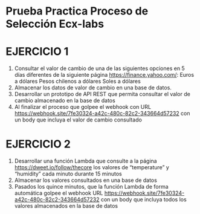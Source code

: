 # Prueba Practica Proceso de Selección Ecx-labs

# EJERCICIO 1

1. Consultar el valor de cambio de una de las siguientes opciones en 5 días diferentes de la siguiente página https://finance.yahoo.com/:
  Euros a dólares
  Pesos chilenos a dólares
  Soles a dólares
2. Almacenar los datos de valor de cambio en una base de datos.
3. Desarrollar un prototipo de API REST que permita consultar el valor de cambio almacenado en la base de datos
4. Al finalizar el proceso que golpee el webhook con URL https://webhook.site/7fe30324-a42c-480c-82c2-343664d57232 con un body que incluya el valor de cambio consultado

# EJERCICIO 2

1. Desarrollar una función Lambda que consulte a la página https://dweet.io/follow/thecore los valores de “temperature” y “humidity” cada minuto durante 15 minutos
2. Almacenar los valores consultados en una base de datos
3. Pasados los quince minutos, que la función Lambda de forma automática golpee el webhook URL https://webhook.site/7fe30324-a42c-480c-82c2-343664d57232 con un body que incluya todos los valores almacenados en la base de datos
